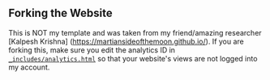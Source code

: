 
## Forking the Website

This is NOT my template and was taken from my friend/amazing researcher [Kalpesh Krishna] (https://martiansideofthemoon.github.io/). If you are forking this, make sure you edit the analytics ID in [`_includes/analytics.html`](_includes/analytics.html) so that your website's views are not logged into my account.
